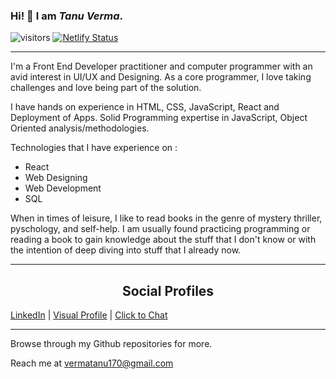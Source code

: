 
### Hi! 🤗 I am *Tanu Verma*.

![visitors](https://visitor-badge.laobi.icu/badge?page_id=gangstertanu.gangstertanu&title=profile%20views)
[![Netlify Status](https://api.netlify.com/api/v1/badges/c52f9f14-83bf-4eed-8e47-283909814602/deploy-status)](https://app.netlify.com/sites/tanuverma/deploys)

---

I'm a Front End Developer practitioner and computer programmer with an avid interest in UI/UX and Designing. As a core programmer, I love taking challenges and love being part of the solution.

I have hands on experience in HTML, CSS, JavaScript, React and Deployment of Apps. Solid Programming expertise in JavaScript, Object Oriented analysis/methodologies.

Technologies that I have experience on :

- React
- Web Designing
- Web Development
- SQL


When in times of leisure, I like to read books in the genre of mystery thriller, pyschology, and self-help. I am usually found practicing programming or reading a book to gain knowledge about the stuff that I don't know or with the intention of deep diving into stuff that I already now.

---

<h2 style="text-align:center">Social Profiles</h2>

[LinkedIn](https://www.linkedin.com/in/tanu-verma-71412119b/) | [Visual Profile](https://sourcerer.io/gangstertanu) | [Click to Chat](https://wa.link/xjic2s)

 
 ---



Browse through my Github repositories for more.

 
 Reach me at [vermatanu170@gmail.com](vermatanu170@gmail.com)
